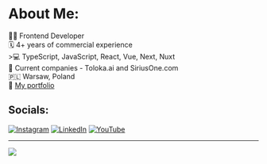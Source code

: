 # About Me:
👨‍💻 Frontend Developer<br>🗓️ 4+ years of commercial experience<br>>💻 TypeScript, JavaScript, React, Vue, Next, Nuxt<br>🏢 Current companies - Toloka.ai and SiriusOne.com<br>🇵🇱 Warsaw, Poland<br>💼 [My portfolio](https://github.com/hushdev/projects-portfolio)


## Socials:
[![Instagram](https://img.shields.io/badge/Instagram-%23E4405F.svg?logo=Instagram&logoColor=white)](https://instagram.com/an.ildar) [![LinkedIn](https://img.shields.io/badge/LinkedIn-%230077B5.svg?logo=linkedin&logoColor=white)](https://linkedin.com/in/ildar-anikin-a301b2198) [![YouTube](https://img.shields.io/badge/YouTube-%23FF0000.svg?logo=YouTube&logoColor=white)](https://youtube.com/@ildaranikin2890) 

---
[![](https://visitcount.itsvg.in/api?id=hushdev&icon=0&color=0)](https://visitcount.itsvg.in)

<!-- Proudly created with GPRM ( https://gprm.itsvg.in ) -->
